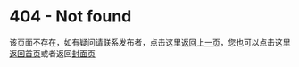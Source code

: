 # 404 - Not found

该页面不存在，如有疑问请联系发布者，点击这里<a href="javascript:history.back(-1)">返回上一页</a>，您也可以点击这里[返回首页](/README.md)或者返回[封面页](/)